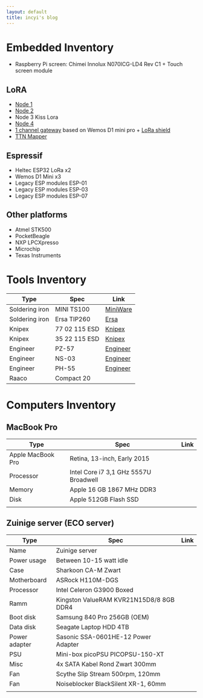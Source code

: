 ```yaml
---
layout: default
title: incyi's blog
---
```

# Embedded Inventory
- Raspberry Pi screen: Chimei Innolux N070ICG-LD4 Rev C1 + Touch screen module

## LoRA
- [Node 1](https://www.thethingsnetwork.org/labs/story/build-the-cheapest-possible-node-yourself)
- [Node 2](https://www.thethingsnetwork.org/labs/story/creating-a-ttn-node)
- Node 3 Kiss Lora
- [Node 4](https://www.thethingsnetwork.org/labs/story/a-cheap-stm32-arduino-node)
- [1 channel gateway](https://github.com/incyi/ESP-1ch-Gateway-v5.0) based on Wemos D1 mini pro + [LoRa shield](https://github.com/hallard/WeMos-Lora)
- [TTN Mapper](https://github.com/incyi/RAK811_BreakBoard)

## Espressif
- Heltec ESP32 LoRa x2
- Wemos D1 Mini x3
- Legacy ESP modules ESP-01
- Legacy ESP modules ESP-03
- Legacy ESP modules ESP-07

## Other platforms
- Atmel STK500
- PocketBeagle
- NXP LPCXpresso
- Microchip
- Texas Instruments

# Tools Inventory

Type | Spec | Link
--- | --- | ---
Soldering iron | MINI TS100 | [MiniWare](http://www.miniware.com.cn/?product-198.html)
Soldering iron | Ersa TIP260 | [Ersa](http://www.kurtzersa.com/electronics-production-equipment/soldering-tools-accessories/ersa-soldering-irons-sets/micro-soldering-irons/produkt-details/0260bd-1.html)
Knipex | 77 02 115 ESD | [Knipex](http://www.knipex.com/index.php?id=1216&L=1&page=art_detail&parentID=1367&groupID=1482&artID=2661)
Knipex | 35 22 115 ESD | [Knipex](http://www.knipex.com/index.php?id=1216&L=1&page=art_detail&parentID=1336&groupID=1337&artID=1411)
Engineer | PZ-57 | [Engineer](http://www.engineer.jp/en/products/pz57e.htm)
Engineer | NS-03 | [Engineer](http://www.engineer.jp/en/products/ns03_e.html)
Engineer | PH-55 | [Engineer](http://www.engineer.jp/en/products/ph55e.html)
Raaco | Compact 20 |

# Computers Inventory

## MacBook Pro

Type | Spec | Link
--- | --- | ---
Apple MacBook Pro | Retina, 13-inch, Early 2015 |
Processor | Intel Core i7 3,1 GHz 5557U Broadwell |
Memory | Apple 16 GB 1867 MHz DDR3 |
Disk | Apple 512GB Flash SSD |
|||

## Zuinige server (ECO server)

Type | Spec | Link
--- | --- | ---
Name | Zuinige server |
Power usage | Between 10-15 watt idle |
Case | Sharkoon CA-M Zwart |
Motherboard | ASRock H110M-DGS |
Processor | Intel Celeron G3900 Boxed |
Ramm | Kingston ValueRAM KVR21N15D8/8 8GB DDR4 |
Boot disk | Samsung 840 Pro 256GB (OEM) |
Data disk | Seagate Laptop HDD 4TB |
Power adapter | Sasonic SSA-0601HE-12 Power Adapter |
PSU | Mini-box picoPSU PICOPSU-150-XT |
Misc | 4x SATA Kabel Rond Zwart 300mm |
Fan | Scythe Slip Stream 500rpm, 120mm |
Fan | Noiseblocker BlackSilent XR-1, 60mm |
|||
